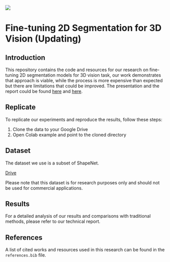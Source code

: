 ![](./cover.png)

# Fine-tuning 2D Segmentation for 3D Vision (Updating)

## Introduction

This repository contains the code and resources for our research on fine-tuning 2D segmentation models for 3D vision task, our work demonstrates that approach is viable, while the process is more expensive than expected but there are limitations that could be improved. The presentation and the report could be found [here](https://docs.google.com/presentation/d/1A8nDw6mRxrCmrL6xTCyuhMGYQotg3jcR4qrCwmoyu14/edit?usp=sharing) and [here](https://arxiv.org/pdf/2212.01552.pdf). 

## Replicate

To replicate our experiments and reproduce the results, follow these steps:

1. Clone the data to your Google Drive
2. Open Colab example and point to the cloned directory

## Dataset

The dataset we use is a subset of ShapeNet.

[Drive]() 
 
Please note that this dataset is for research purposes only and should not be used for commercial applications.

## Results

For a detailed analysis of our results and comparisons with traditional methods, please refer to our technical report.

## References

A list of cited works and resources used in this research can be found in the `references.bib` file.
